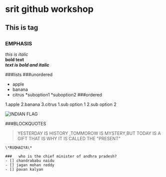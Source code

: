 # srit github workshop
## This is tag <h2>


### EMPHASIS
*this is italic*<br>
**bold text**<br>
***text is bold and italic***

###lists
###unordered
* apple
* banana
* citrus
 *suboption1
 *suboption2
 ###ordered
 
 1.apple
 2.banana
 3.citrus
  1.sub option 1
  2.sub option 2
  
  ![INDIAN FLAG](https://encrypted-tbn0.gstatic.com/images?q=tbn%3AANd9GcS0GNtmA2Rx2srJTS2G91K-iN6txWejraMi-fAnIzogJVnZFayd)
  
  
  ###BLOCKQUOTES
  
  >YESTERDAY IS HISTORY ,TOMMOROW IS MYSTERY,BUT TODAY IS A GIFT THAT IS WHY IT IS CALLED
  >THE "PRESENT"
  
  
    \*RUQHAIYA\*
    
    ###   who is the chief minister of andhra pradesh?
    - [] chandrababu naidu
    - [] jagan mohan reddy
    - [] pavan kalyan
